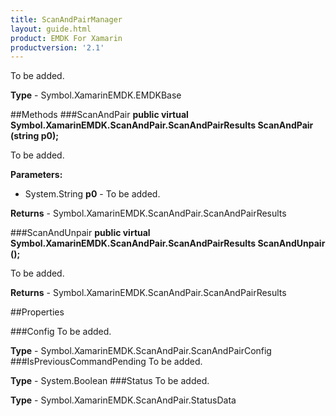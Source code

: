 ```yaml
---
title: ScanAndPairManager
layout: guide.html 
product: EMDK For Xamarin 
productversion: '2.1' 
---
```

To be added.

**Type** - Symbol.XamarinEMDK.EMDKBase

##Methods
###ScanAndPair
**public virtual Symbol.XamarinEMDK.ScanAndPair.ScanAndPairResults ScanAndPair (string p0);**

To be added.

**Parameters:** 

* System.String **p0** - To be added.

**Returns** - Symbol.XamarinEMDK.ScanAndPair.ScanAndPairResults

###ScanAndUnpair
**public virtual Symbol.XamarinEMDK.ScanAndPair.ScanAndPairResults ScanAndUnpair ();**

To be added.


**Returns** - Symbol.XamarinEMDK.ScanAndPair.ScanAndPairResults

##Properties

###Config
To be added.

**Type** - Symbol.XamarinEMDK.ScanAndPair.ScanAndPairConfig
###IsPreviousCommandPending
To be added.

**Type** - System.Boolean
###Status
To be added.

**Type** - Symbol.XamarinEMDK.ScanAndPair.StatusData


